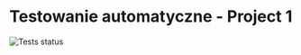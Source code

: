# Testowanie automatyczne - Project 1

![Tests status](https://github.com/TestowanieAutomatyczneUG/projekt-i-Rafal-Majewski/actions/workflows/tests.yml/badge.svg)